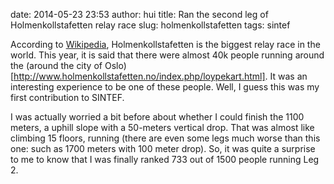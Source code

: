 date: 2014-05-23 23:53
author: hui
title: Ran the second leg of Holmenkollstafetten relay race
slug: holmenkollstafetten
tags: sintef

According to [Wikipedia](http://en.wikipedia.org/wiki/Relay_race#Competitions), Holmenkollstafetten is the biggest relay race in the world. This year, it is said that there were almost 40k people running around the (around the city of Oslo)[http://www.holmenkollstafetten.no/index.php/loypekart.html]. It was an interesting experience to be one of these people. Well, I guess this was my first contribution to SINTEF.

I was actually worried a bit before about whether I could finish the 1100 meters, a uphill slope with a 50-meters vertical drop. That was almost like climbing 15 floors, running (there are even some legs much worse than this one: such as 1700 meters with 100 meter drop). So, it was quite a surprise to me to know that I was finally ranked 733 out of 1500 people running Leg 2.


